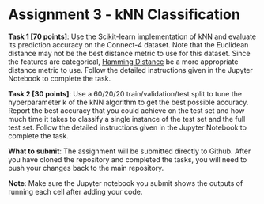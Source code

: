 # Assignment 3 - kNN Classification

**Task 1 [70 points]**: Use the Scikit-learn implementation of kNN and evaluate its prediction accuracy on the Connect-4 dataset. Note that the Euclidean distance may not be the best distance metric to use for this dataset. Since the features are categorical, [Hamming Distance](https://datagy.io/python-hamming-distance/) be a more appropriate distance metric to use. Follow the detailed instructions given in the Jupyter Notebook to complete the task.

**Task 2 [30 points]**: Use a 60/20/20 train/validation/test split to tune the hyperparameter k of the kNN algorithm to get the best possible accuracy. Report the best accuracy that you could achieve on the test set and how much time it takes to classify a single instance of the test set and the full test set.  Follow the detailed instructions given in the Jupyter Notebook to complete the task.

**What to submit**: The assignment will be submitted directly to Github. After you have cloned the repository and completed the tasks, you will need to push your changes back to the main repository.

**Note**: Make sure the Jupyter notebook you submit shows the outputs of running each cell after adding your code.
